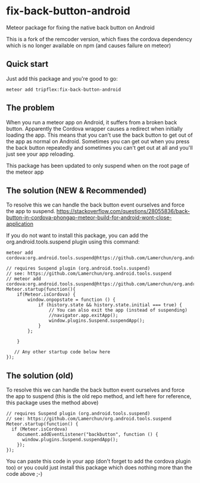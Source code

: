 # fix-back-button-android
Meteor package for fixing the native back button on Android

This is a fork of the remcoder version, which fixes the cordova dependency which is no longer available on npm (and causes failure on meteor)

## Quick start
Just add this package and you're good to go:

    meteor add tripflex:fix-back-button-android

## The problem
When you run a meteor app on Android, it suffers from a broken back button.
Apparently the Cordova wrapper causes a redirect when initially loading the app.
This means that you can't use the back button to get out of the app as normal on Android.
Sometimes you can get out when you press the back button repeatedly
and sometimes you can't get out at all and you'll just see your app reloading.

This package has been updated to only suspend when on the root page of the meteor app


## The solution (NEW & Recommended)
To resolve this we can handle the back button event ourselves and force the app to suspend.
https://stackoverflow.com/questions/28055836/back-button-in-cordova-phongap-meteor-build-for-android-wont-close-application

If you do not want to install this package, you can add the org.android.tools.suspend plugin using this command:
```shell
meteor add cordova:org.android.tools.suspend@https://github.com/Lamerchun/org.android.tools.suspend.git#0dbb52cca0244ba22a8c7975895f0f45d2e9a4a9
```

    // requires Suspend plugin (org.android.tools.suspend)
    // see: https://github.com/Lamerchun/org.android.tools.suspend
    // meteor add cordova:org.android.tools.suspend@https://github.com/Lamerchun/org.android.tools.suspend.git#0dbb52cca0244ba22a8c7975895f0f45d2e9a4a9
    Meteor.startup(function(){
        if(Meteor.isCordova) {
            window.onpopstate = function () {
                if (history.state && history.state.initial === true) {
                    // You can also exit the app (instead of suspending)
                    //navigator.app.exitApp();
                    window.plugins.Suspend.suspendApp();
                }
            };

        }

       // Any other startup code below here
    });



## The solution (old)
To resolve this we can handle the back button event ourselves and force the app to suspend (this is the old repo method, and left here for reference, this package uses the method above)

    // requires Suspend plugin (org.android.tools.suspend)
    // see: https://github.com/Lamerchun/org.android.tools.suspend
    Meteor.startup(function() {
      if (Meteor.isCordova)
        document.addEventListener("backbutton", function () {
          window.plugins.Suspend.suspendApp();
        });
    });


You can paste this code in your app (don't forget to add the cordova plugin too) or you could just install this package which does nothing more than the code above ;-)
